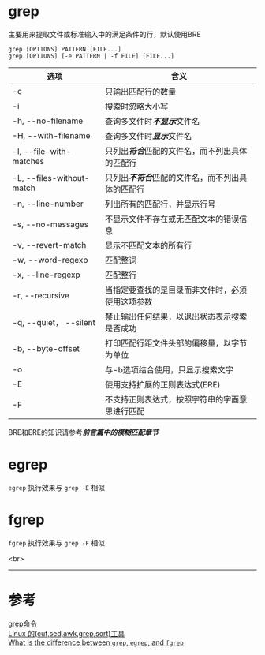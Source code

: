 # grep 
主要用来提取文件或标准输入中的满足条件的行，默认使用BRE

```
grep [OPTIONS] PATTERN [FILE...]
grep [OPTIONS] [-e PATTERN | -f FILE] [FILE...]
```

|选项 | 含义 |
|--- |--- |
|-c | 只输出匹配行的数量 |
|-i | 搜索时忽略大小写 |
|-h, --no-filename | 查询多文件时***不显示***文件名 |
|-H,  --with-filename | 查询多文件时***显示***文件名 |
|-l, --file-with-matches  | 只列出***符合***匹配的文件名，而不列出具体的匹配行 |
|-L, --files-without-match  | 只列出***不符合***匹配的文件名，而不列出具体的匹配行 |
|-n, --line-number  | 列出所有的匹配行，并显示行号 |
|-s, --no-messages | 不显示文件不存在或无匹配文本的错误信息 |
|-v, --revert-match | 显示不匹配文本的所有行 |
|-w, --word-regexp  | 匹配整词 |
|-x, --line-regexp  | 匹配整行 |
|-r, --recursive | 当指定要查找的是目录而非文件时，必须使用这项参数 |
|-q, --quiet， --silent | 禁止输出任何结果，以退出状态表示搜索是否成功 |
|-b, --byte-offset  | 打印匹配行距文件头部的偏移量，以字节为单位 |
|-o | 与-b选项结合使用，只显示搜索文字 |
|-E | 使用支持扩展的正则表达式(ERE) |
|-F | 不支持正则表达式，按照字符串的字面意思进行匹配 |

BRE和ERE的知识请参考***前言篇中的模糊匹配章节***



# egrep
`egrep` 执行效果与 `grep -E` 相似



# fgrep
`fgrep` 执行效果与 `grep -F` 相似



<br\>

---

# 参考

[grep命令][1]  
[Linux 的(cut,sed,awk,grep,sort)工具][2]  
[What is the difference between `grep`, `egrep`, and `fgrep`][3]  

[1]: http://man.linuxde.net/grep
[2]: http://youbingchenyoubing.leanote.com/post/Linux-%E7%9A%84-cut-sed-awk-grep-sort-%E5%B7%A5%E5%85%B7
[3]: https://unix.stackexchange.com/questions/17949/what-is-the-difference-between-grep-egrep-and-fgrep